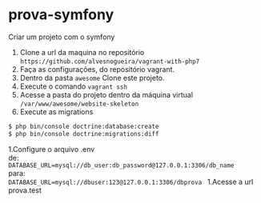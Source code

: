 # prova-symfony
Criar um projeto com o symfony

1. Clone a url da maquina no repositório ``` https://github.com/alvesnogueira/vagrant-with-php7 ```
1. Faça as configurações, do repositório vagrant.
1. Dentro da pasta ``` awesome ``` Clone este projeto.
1. Execute o comando ```vagrant ssh```
1. Acesse a pasta do projeto dentro da máquina virtual ```/var/www/awesome/website-skeleton```
1. Execute as migrations

```html
$ php bin/console doctrine:database:create
$ php bin/console doctrine:migrations:diff
```
1.Configure o arquivo .env
<br>de: <br>
```DATABASE_URL=mysql://db_user:db_password@127.0.0.1:3306/db_name```
<br>para: <br>
```DATABASE_URL=mysql://dbuser:123@127.0.0.1:3306/dbprova ```
1.Acesse a url prova.test
